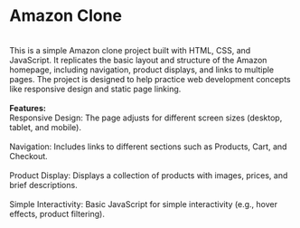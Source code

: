<h1><b><b>Amazon Clone</b></b></h1><br>
This is a simple Amazon clone project built with HTML, CSS, and JavaScript. It replicates the basic layout and structure of the Amazon homepage, including navigation, product displays, and links to multiple pages. The project is designed to help practice web development concepts like responsive design and static page linking.<br>
<br>
<b>Features:</b><br>
Responsive Design: The page adjusts for different screen sizes (desktop, tablet, and mobile).<br><br>
Navigation: Includes links to different sections such as Products, Cart, and Checkout.<br><br>
Product Display: Displays a collection of products with images, prices, and brief descriptions.<br><br>
Simple Interactivity: Basic JavaScript for simple interactivity (e.g., hover effects, product filtering).
